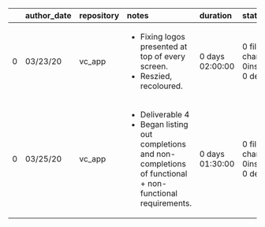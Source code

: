 |    | author_date   | repository   | notes                                                                                                                                                                                                                                                  | duration        | stats                                                | work_items   |
|---:|:--------------|:-------------|:-------------------------------------------------------------------------------------------------------------------------------------------------------------------------------------------------------------------------------------------------------|:----------------|:-----------------------------------------------------|:-------------|
|  0 | 03/23/20      | vc_app       | <ul><li>Fixing logos presented at top of every screen.</li> <li>Reszied, recoloured.</li></ul> | 0 days 02:00:00 | 0 files changed, 0insertions(+), 0 deletions(-) |              |
|  0 | 03/25/20      | vc_app       | <ul><li>Deliverable 4</li> <li>Began listing out completions and non-completions of functional + non-functional requirements.</li></ul> | 0 days 01:30:00 | 0 files changed, 0insertions(+), 0 deletions(-) |              |
